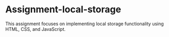 # Assignment-local-storage
This assignment focuses on implementing local storage functionality using HTML, CSS, and JavaScript.
